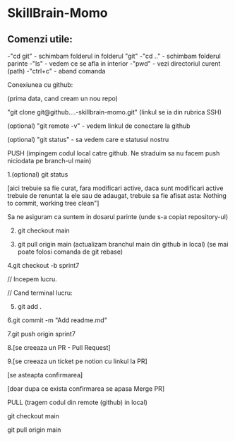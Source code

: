# SkillBrain-Momo
## Comenzi utile:
-"cd git" - schimbam folderul in folderul "git"
-"cd .." - schimbam folderul parinte
-"ls" - vedem ce se afla in interior
-"pwd" - vezi directoriul curent (path)
-"ctrl+c" - aband comanda 

Conexiunea cu github:



(prima data, cand cream un nou repo)

"git clone git@github....-skillbrain-momo.git" (linkul se ia din rubrica SSH)

(optional) "git remote -v" - vedem linkul de conectare la github

(optional) "git status" - sa vedem care e statusul nostru



PUSH (impingem codul local catre github. Ne straduim sa nu facem push niciodata pe branch-ul main)



1.(optional) git status

[aici trebuie sa fie curat, fara modificari active, daca sunt modificari active trebuie de renuntat la ele sau de adaugat, trebuie sa fie afisat asta: Nothing to commit, working tree clean"]

Sa ne asiguram ca suntem in dosarul parinte (unde s-a copiat repository-ul)



2. git checkout main



3. git pull origin main (actualizam branchul main din github in local) (se mai poate folosi comanda de git rebase)



4.git checkout -b sprint7



// Incepem lucru.

// Cand terminal lucru:



5. git add .

6.git commit -m "Add readme.md"

7.git push origin sprint7



8.[se creeaza un PR - Pull Request]

9.[se creeaza un ticket pe notion cu linkul la PR]

[se asteapta confirmarea]

[doar dupa ce exista confirmarea se apasa Merge PR]





PULL (tragem codul din remote (github) in local)

git checkout main

git pull origin main
